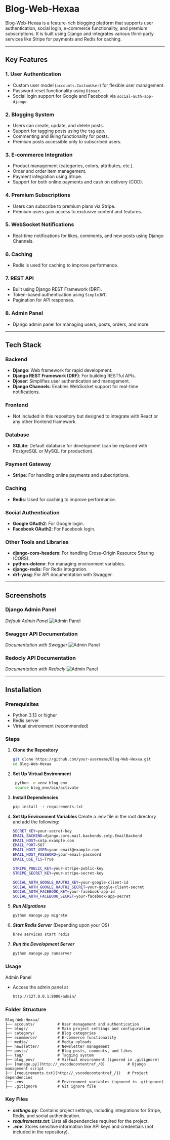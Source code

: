# Blog-Web-Hexaa

Blog-Web-Hexaa is a feature-rich blogging platform that supports user authentication, social login, e-commerce functionality, and premium subscriptions. It is built using Django and integrates various third-party services like Stripe for payments and Redis for caching.

---

## Key Features

### 1. **User Authentication**
- Custom user model (`accounts.CustomUser`) for flexible user management.
- Password reset functionality using `Djoser`.
- Social login support for Google and Facebook via `social-auth-app-django`.

### 2. **Blogging System**
- Users can create, update, and delete posts.
- Support for tagging posts using the `tag` app.
- Commenting and liking functionality for posts.
- Premium posts accessible only to subscribed users.

### 3. **E-commerce Integration**
- Product management (categories, colors, attributes, etc.).
- Order and order item management.
- Payment integration using Stripe.
- Support for both online payments and cash on delivery (COD).

### 4. **Premium Subscriptions**
- Users can subscribe to premium plans via Stripe.
- Premium users gain access to exclusive content and features.

### 5. **WebSocket Notifications**
- Real-time notifications for likes, comments, and new posts using Django Channels.

### 6. **Caching**
- Redis is used for caching to improve performance.

### 7. **REST API**
- Built using Django REST Framework (DRF).
- Token-based authentication using `SimpleJWT`.
- Pagination for API responses.

### 8. **Admin Panel**
- Django admin panel for managing users, posts, orders, and more.

---

## Tech Stack

### Backend
- **Django**: Web framework for rapid development.
- **Django REST Framework (DRF)**: For building RESTful APIs.
- **Djoser**: Simplifies user authentication and management.
- **Django Channels**: Enables WebSocket support for real-time notifications.

### Frontend
- Not included in this repository but designed to integrate with React or any other frontend framework.

### Database
- **SQLite**: Default database for development (can be replaced with PostgreSQL or MySQL for production).

### Payment Gateway
- **Stripe**: For handling online payments and subscriptions.

### Caching
- **Redis**: Used for caching to improve performance.

### Social Authentication
- **Google OAuth2**: For Google login.
- **Facebook OAuth2**: For Facebook login.

### Other Tools and Libraries
- **django-cors-headers**: For handling Cross-Origin Resource Sharing (CORS).
- **python-dotenv**: For managing environment variables.
- **django-redis**: For Redis integration.
- **drf-yasg**: For API documentation with Swagger.

---
## Screenshots
### Django Admin Panel
*Default Admin Panel*
![Admin Panel](images/DJango-Admin-Panel.png)

### Swagger API Documentation
*Documentation with Swagger*
![Admin Panel](images/Swagger-Documentation.png)

### Redocly API Documentation
*Documentation with Redocly*
![Admin Panel](images/Redocly-Documentation.png)

---

## Installation

### Prerequisites
- Python 3.13 or higher
- Redis server
- Virtual environment (recommended)

### Steps
1. **Clone the Repository**
   ```bash
   git clone https://github.com/your-username/Blog-Web-Hexaa.git
   cd Blog-Web-Hexaa
   ```
2. **Set Up Virtual Environment**
   ```bash
    python -m venv blog_env
    source blog_env/bin/activate
   ```
3. **Install Dependencies**
    ```bash
    pip install -r requirements.txt
    ```
4. **Set Up Environment Variables**
Create a .env file in the root directory and add the following:
    ```bash
    SECRET_KEY=your-secret-key
    EMAIL_BACKEND=django.core.mail.backends.smtp.EmailBackend
    EMAIL_HOST=smtp.example.com
    EMAIL_PORT=587
    EMAIL_HOST_USER=your-email@example.com
    EMAIL_HOST_PASSWORD=your-email-password
    EMAIL_USE_TLS=True

    STRIPE_PUBLIC_KEY=your-stripe-public-key
    STRIPE_SECRET_KEY=your-stripe-secret-key

    SOCIAL_AUTH_GOOGLE_OAUTH2_KEY=your-google-client-id
    SOCIAL_AUTH_GOOGLE_OAUTH2_SECRET=your-google-client-secret
    SOCIAL_AUTH_FACEBOOK_KEY=your-facebook-app-id
    SOCIAL_AUTH_FACEBOOK_SECRET=your-facebook-app-secret
    ```
5. ***Run Migrations***
    ```bash
    python manage.py migrate
    ```
6. ***Start Redis Server***
(Depending upon your OS)
    ```bash
    brew services start redis
    ```
7. ***Run the Development Server***
    ```bash
    python manage.py runserver
    ```

### Usage
Admin Panel
- Access the admin panel at 
    ```bash
    http://127.0.0.1:8000/admin/
    ```

### Folder Structure
    
    Blog-Web-Hexaa/
    ├── accounts/          # User management and authentication
    ├── blogs/             # Main project settings and configuration
    ├── category/          # Blog categories
    ├── ecommerce/         # E-commerce functionality
    ├── media/             # Media uploads
    ├── newsletter/        # Newsletter management
    ├── posts/             # Blog posts, comments, and likes
    ├── tag/               # Tagging system
    ├── blog_env/          # Virtual environment (ignored in .gitignore)
    ├── [manage.py](http://_vscodecontentref_/0)          # Django management script
    ├── [requirements.txt](http://_vscodecontentref_/1)   # Project dependencies
    ├── .env               # Environment variables (ignored in .gitignore)
    ├── .gitignore         # Git ignore file

### Key Files
- ***settings.py***: Contains project settings, including integrations for Stripe, Redis, and social authentication.
- ***requirements.txt***: Lists all dependencies required for the project.
- ***.env***: Stores sensitive information like API keys and credentials (not included in the repository).